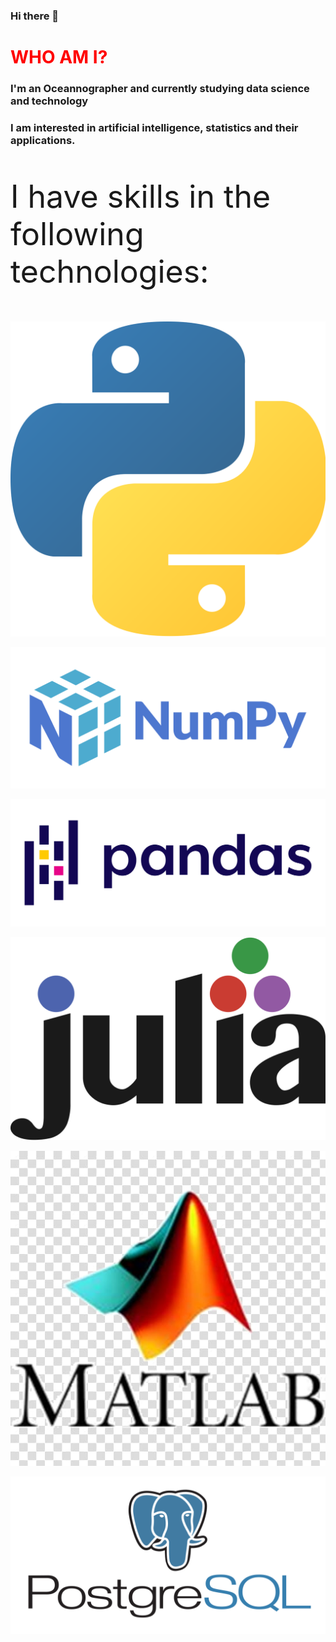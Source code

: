 ### Hi there 👋

<h1 style="color:red"> WHO AM I? </h1>
<h3> I'm an Oceannographer and currently studying data science and technology</h3>
<h3> I am interested in artificial intelligence, statistics and their applications.</h3>

<style>



</style>



<p style="font-size:50px">I have skills in the following technologies:</p>

<img float="auto" src="_imgs/python.png" alt="" style=""></img>

<img float="auto" src="_imgs/numpy.png" alt="" style=""></img>

<img float="auto" src="_imgs/pandas.png" alt="" style=""></img>

<img float="auto" src="_imgs/julia.png" alt="" style=""></img>

<img float="auto" src="_imgs/matlab.jpg" alt="" style=""></img>

<img float="auto" src="_imgs/postgres.png" alt="" style=""></img>
